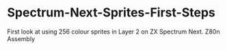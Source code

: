 # Spectrum-Next-Sprites-First-Steps
 First look at using 256 colour sprites in Layer 2 on ZX Spectrum Next. Z80n Assembly 
